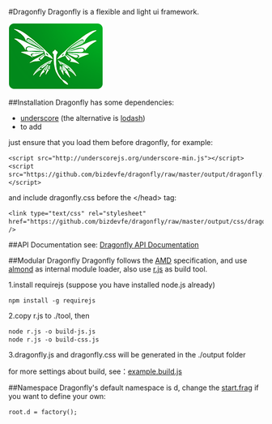 #Dragonfly
Dragonfly is a flexible and light ui framework.

<img src="examples/img/logo.png" />

##Installation
Dragonfly has some dependencies:

* [underscore](http://underscorejs.org/) (the alternative is [lodash](http://lodash.com/))
* to add

just ensure that you load them before dragonfly, for example:

    <script src="http://underscorejs.org/underscore-min.js"></script>
    <script src="https://github.com/bizdevfe/dragonfly/raw/master/output/dragonfly.js"></script>

and include dragonfly.css before the &lt;/head&gt; tag:

    <link type="text/css" rel="stylesheet" href="https://github.com/bizdevfe/dragonfly/raw/master/output/css/dragonfly.css" />

##API Documentation
see: [Dragonfly API Documentation](http://bizdevfe.github.io/api/dragonfly)

##Modular Dragonfly
Dragonfly follows the [AMD](https://github.com/amdjs/amdjs-api/blob/master/AMD.md) specification, and use [almond](https://github.com/jrburke/almond) as internal module loader, also use [r.js](https://github.com/jrburke/r.js) as build tool.

1.install requirejs (suppose you have installed node.js already)

    npm install -g requirejs

2.copy r.js to ./tool, then

    node r.js -o build-js.js
    node r.js -o build-css.js

3.dragonfly.js and dragonfly.css will be generated in the ./output folder

for more settings about build, see：[example.build.js](https://github.com/jrburke/r.js/blob/master/build/example.build.js)

##Namespace
Dragonfly's default namespace is d, change the [start.frag](https://github.com/bizdevfe/dragonfly/blob/master/src/loader/start.frag) if you want to define your own:

    root.d = factory();
